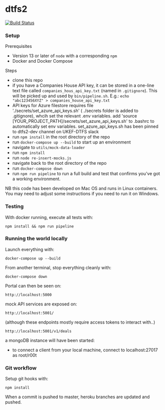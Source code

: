 # dtfs2

[![Build Status](https://dev.azure.com/sysdevukef/DTFS/_apis/build/status/notbinary.dtfs2?branchName=master)](https://dev.azure.com/sysdevukef/DTFS/_build/latest?definitionId=45&branchName=master)

### Setup

Prerequisites

 * Version 13 or later of `node` with a corresponding `npm`
 * Docker and Docker Compose

Steps

 * clone this repo
 * if you have a Companies House API key, it can be stored in a one-line text file called `companies_hous_api_key.txt` (named in `.gitignore`). This will be picked up and used by `bin/pipeline.sh`. E.g.: `echo "abc123456XYZ" > companies_house_api_key.txt`
 * API keys for Azure filestore requires file './secrets/set_azure_api_keys.sh' ( ./secrets folder is added to .gitignore), whcih set the relevant .env variables. add 'source [YOUR_PROJECT_PATH]/secrets/set_azure_api_keys.sh' to .bashrc to automatically set env variables. set_azure_api_keys.sh has been pinned to dtfs2-dev channel on UKEF-DTFS slack
 * run `npm install` in the root directory of the repo
 * run `docker-compose up --build` to start up an environment
 * navigate to `utils/mock-data-loader`
 * run `npm install`
 * run `node re-insert-mocks.js`
 * navigate back to the root directory of the repo
 * run `docker-compose down`
 * run `npm run pipeline` to run a full build and test that confirms you've got a working environment.

NB this code has been developed on Mac OS and runs in Linux containers. You may need to adjust some instructions if you need to run it on Windows.

### Testing

With docker running, execute all tests with:
```
npm install && npm run pipeline
```

### Running the world locally

Launch everything with:
```
docker-compose up --build
```

From another terminal, stop everything cleanly with:
```
docker-compose down
```

Portal can then be seen on:
```
http://localhost:5000
```

mock API services are exposed on:
```
http://localhost:5001/
```
(although these endpoints mostly require access tokens to interact with..)
```
http://localhost:5001/v1/deals
```

a mongoDB instance will have been started:
* to connect a client from your local machine, connect to localhost:27017 as root/r00t


### Git workflow

Setup git hooks with:
```
npm install
```

When a commit is pushed to master, heroku branches are updated and pushed.
